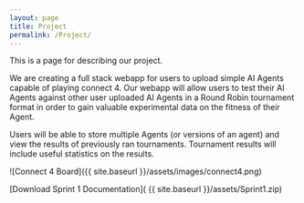```yaml
---
layout: page
title: Project
permalink: /Project/
---
```


This is a page for describing our project.

We are creating a full stack webapp for users to upload simple AI Agents capable of playing connect 4. Our webapp will allow users to test their AI Agents against other user uploaded AI Agents in a Round Robin tournament format in order to gain valuable experimental data on the fitness of their Agent.

Users will be able to store multiple Agents (or versions of an agent) and view the results of previously ran tournaments. Tournament results will include useful statistics on the results.

![Connect 4 Board]({{ site.baseurl }}/assets/images/connect4.png)

[Download Sprint 1 Documentation]( {{ site.baseurl }}/assets/Sprint1.zip)